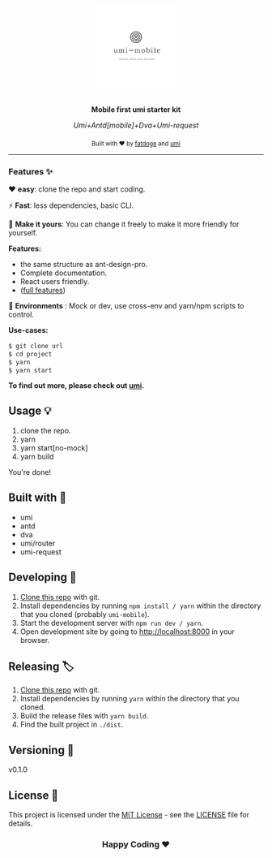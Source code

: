 <div align="center">
  <img src="static/logo.png" alt="umi-mobile logo" height="160">
  <br>
  <br>
  <p>
    <b>Mobile first umi starter kit</b>
  </p>
  <p>
     <i>Umi+Antd[mobile]+Dva+Umi-request</i>
  </p>
  <p>


  </p>
  <p>
    <sub>Built with ❤︎ by
      <a href="https://github.com/fatdoge">fatdoge</a> and
      <a href="https://github.com/umijs/umi">umi</a>
    </sub>
  </p>
</div>

---

### Features ✨

❤️ **easy**: clone the repo and start coding.

⚡️ **Fast**: less dependencies, basic CLI.


🌈 **Make it yours**: You can change it freely to make it more friendly for yourself.

**Features:**
 - the same structure as ant-design-pro.
 - Complete documentation.
 - React users friendly.
 - ([full features](https://github.com/umijs/umi))


🌱 **Environments** : Mock or dev, use cross-env and yarn/npm scripts to control.

**Use-cases:**
 ```
 $ git clone url
 $ cd project
 $ yarn
 $ yarn start
 ```

**To find out more, please check out [umi](https://github.com/umijs/umi).**


## Usage 💡

1. clone the repo.
2. yarn
3. yarn start[no-mock]
4. yarn build

You're done!

## Built with 🔧

* umi
* antd
* dva
* umi/router
* umi-request

## Developing 👷

1. [Clone this repo](https://help.github.com/en/articles/cloning-a-repository) with git.
2. Install dependencies by running `npm install / yarn` within the directory that you cloned (probably `umi-mobile`).
3. Start the development server with `npm run dev / yarn`.
4. Open development site by going to [http://localhost:8000](http://localhost:8000) in your browser.



## Releasing 🏷️

1. [Clone this repo](https://help.github.com/en/articles/cloning-a-repository) with git.
2. Install dependencies by running `yarn` within the directory that you cloned.
3. Build the release files with `yarn build`.
4. Find the built project in `./dist`.

## Versioning 🔖 

v0.1.0

## License 📄

This project is licensed under the [MIT License](https://opensource.org/licenses/MIT) - see the [LICENSE](LICENSE) file for details.

</tbody>
</table>

<div align="center">
  <h3>Happy Coding ❤︎</h3>
</div>
